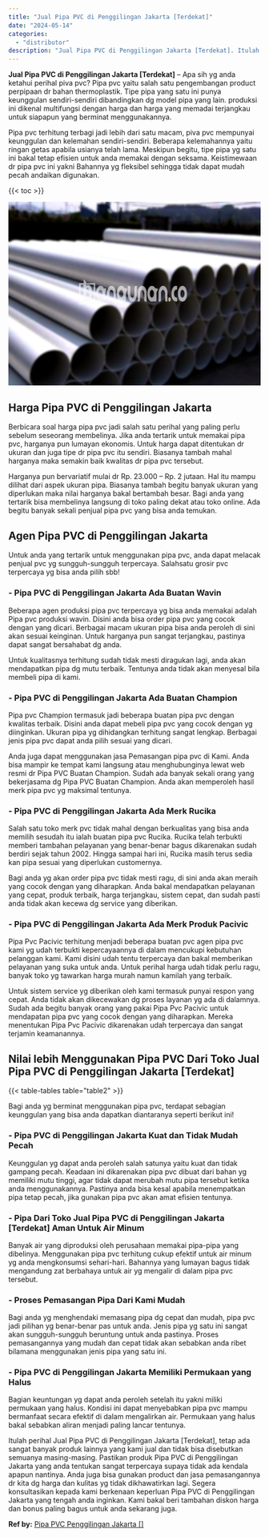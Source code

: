 ```yaml
---
title: "Jual Pipa PVC di Penggilingan Jakarta [Terdekat]"
date: "2024-05-14"
categories: 
  - "distributor"
description: "Jual Pipa PVC di Penggilingan Jakarta [Terdekat]. Itulah perihal Jual Pipa PVC di Penggilingan Jakarta [Terdekat], tetap ada sangat banyak produk lainnya y..."
---
```


**Jual Pipa PVC di Penggilingan Jakarta \[Terdekat\]** – Apa sih yg anda ketahui perihal piva pvc? Pipa pvc yaitu salah satu pengembangan product perpipaan dr bahan thermoplastik. Tipe pipa yang satu ini punya keunggulan sendiri-sendiri dibandingkan dg model pipa yang lain. produksi ini dikenal multifungsi dengan harga dan harga yang memadai terjangkau untuk siapapun yang berminat menggunakannya.

Pipa pvc terhitung terbagi jadi lebih dari satu macam, piva pvc mempunyai keunggulan dan kelemahan sendiri-sendiri. Beberapa kelemahannya yaitu ringan getas apabila usianya telah lama. Meskipun begitu, tipe pipa yg satu ini bakal tetap efisien untuk anda memakai dengan seksama. Keistimewaan dr pipa pvc ini yakni Bahannya yg fleksibel sehingga tidak dapat mudah pecah andaikan digunakan.

{{< toc >}}

![Jual Pipa PVC di Penggilingan Jakarta [Terdekat]](/images/jaul-pipa-pvc-06.png)

## Harga Pipa PVC di Penggilingan Jakarta

Berbicara soal harga pipa pvc jadi salah satu perihal yang paling perlu sebelum seseorang membelinya. Jika anda tertarik untuk memakai pipa pvc, harganya pun lumayan ekonomis. Untuk harga dapat ditentukan dr ukuran dan juga tipe dr pipa pvc itu sendiri. Biasanya tambah mahal harganya maka semakin baik kwalitas dr pipa pvc tersebut.

Harganya pun bervariatif mulai dr Rp. 23.000 – Rp. 2 jutaan. Hal itu mampu dilihat dari aspek ukuran pipa. Biasanya tambah begitu banyak ukuran yang diperlukan maka nilai harganya bakal bertambah besar. Bagi anda yang tertarik bisa membelinya langsung di toko paling dekat atau toko online. Ada begitu banyak sekali penjual pipa pvc yang bisa anda temukan.

## Agen Pipa PVC di Penggilingan Jakarta

Untuk anda yang tertarik untuk menggunakan pipa pvc, anda dapat melacak penjual pvc yg sungguh-sungguh terpercaya. Salahsatu grosir pvc terpercaya yg bisa anda pilih sbb!

### \- Pipa PVC di Penggilingan Jakarta Ada Buatan Wavin

Beberapa agen produksi pipa pvc terpercaya yg bisa anda memakai adalah Pipa pvc produksi wavin. Disini anda bisa order pipa pvc yang cocok dengan yang dicari. Berbagai macam ukuran pipa bisa anda peroleh di sini akan sesuai keinginan. Untuk harganya pun sangat terjangkau, pastinya dapat sangat bersahabat dg anda.

Untuk kualitasnya terhitung sudah tidak mesti diragukan lagi, anda akan mendapatkan pipa dg mutu terbaik. Tentunya anda tidak akan menyesal bila membeli pipa di kami.

### \- Pipa PVC di Penggilingan Jakarta Ada Buatan Champion

Pipa pvc Champion termasuk jadi beberapa buatan pipa pvc dengan kwalitas terbaik. Disini anda dapat mebeli pipa pvc yang cocok dengan yg diinginkan. Ukuran pipa yg dihidangkan terhitung sangat lengkap. Berbagai jenis pipa pvc dapat anda pilih sesuai yang dicari.

Anda juga dapat menggunakan jasa Pemasangan pipa pvc di Kami. Anda bisa mampir ke tempat kami langsung atau menghubunginya lewat web resmi dr Pipa PVC Buatan Champion. Sudah ada banyak sekali orang yang bekerjasama dg Pipa PVC Buatan Champion. Anda akan memperoleh hasil merk pipa pvc yg maksimal tentunya.

### \- Pipa PVC di Penggilingan Jakarta Ada Merk Rucika

Salah satu toko merk pvc tidak mahal dengan berkualitas yang bisa anda memilih sesudah itu ialah buatan pipa pvc Rucika. Rucika telah terbukti memberi tambahan pelayanan yang benar-benar bagus dikarenakan sudah berdiri sejak tahun 2002. Hingga sampai hari ini, Rucika masih terus sedia kan pipa sesuai yang diperlukan customernya.

Bagi anda yg akan order pipa pvc tidak mesti ragu, di sini anda akan meraih yang cocok dengan yang diharapkan. Anda bakal mendapatkan pelayanan yang cepat, produk terbaik, harga terjangkau, sistem cepat, dan sudah pasti anda tidak akan kecewa dg service yang diberikan.

### \- Pipa PVC di Penggilingan Jakarta Ada Merk Produk Pacivic

Pipa Pvc Pacivic terhitung menjadi beberapa buatan pvc agen pipa pvc kami yg udah terbukti kepercayaannya di dalam mencukupi kebutuhan pelanggan kami. Kami disini udah tentu terpercaya dan bakal memberikan pelayanan yang suka untuk anda. Untuk perihal harga udah tidak perlu ragu, banyak toko yg tawarkan harga murah namun kamilah yang terbaik.

Untuk sistem service yg diberikan oleh kami termasuk punyai respon yang cepat. Anda tidak akan dikecewakan dg proses layanan yg ada di dalamnya. Sudah ada begitu banyak orang yang pakai Pipa Pvc Pacivic untuk mendapatan pipa pvc yang cocok dengan yang diharapkan. Mereka menentukan Pipa Pvc Pacivic dikarenakan udah terpercaya dan sangat terjamin keamanannya.

## Nilai lebih Menggunakan Pipa PVC Dari Toko Jual Pipa PVC di Penggilingan Jakarta \[Terdekat\]

{{< table-tables table="table2" >}}

Bagi anda yg berminat menggunakan pipa pvc, terdapat sebagian keunggulan yang bisa anda dapatkan diantaranya seperti berikut ini!

### \- Pipa PVC di Penggilingan Jakarta Kuat dan Tidak Mudah Pecah

Keunggulan yg dapat anda peroleh salah satunya yaitu kuat dan tidak gampang pecah. Keadaan ini dikarenakan pipa pvc dibuat dari bahan yg memiliki mutu tinggi, agar tidak dapat merubah mutu pipa tersebut ketika anda menggunakannya. Pastinya anda bisa kesal apabila menempatkan pipa tetap pecah, jika gunakan pipa pvc akan amat efisien tentunya.

### \- Pipa Dari Toko Jual Pipa PVC di Penggilingan Jakarta \[Terdekat\] Aman Untuk Air Minum

Banyak air yang diproduksi oleh perusahaan memakai pipa-pipa yang dibelinya. Menggunakan pipa pvc terhitung cukup efektif untuk air minum yg anda mengkonsumsi sehari-hari. Bahannya yang lumayan bagus tidak mengandung zat berbahaya untuk air yg mengalir di dalam pipa pvc tersebut.

### \- Proses Pemasangan Pipa Dari Kami Mudah

Bagi anda yg menghendaki memasang pipa dg cepat dan mudah, pipa pvc jadi pilihan yg benar-benar pas untuk anda. Jenis pipa yg satu ini sangat akan sungguh-sungguh beruntung untuk anda pastinya. Proses pemasangannya yang mudah dan cepat tidak akan sebabkan anda ribet bilamana menggunakan jenis pipa yang satu ini.

### \- Pipa PVC di Penggilingan Jakarta Memiliki Permukaan yang Halus

Bagian keuntungan yg dapat anda peroleh setelah itu yakni miliki permukaan yang halus. Kondisi ini dapat menyebabkan pipa pvc mampu bermanfaat secara efektif di dalam mengalirkan air. Permukaan yang halus bakal sebabkan aliran menjadi paling lancar tentunya.

Itulah perihal Jual Pipa PVC di Penggilingan Jakarta \[Terdekat\], tetap ada sangat banyak produk lainnya yang kami jual dan tidak bisa disebutkan semuanya masing-masing. Pastikan produk Pipa PVC di Penggilingan Jakarta yang anda tentukan sangat terpercaya supaya tidak ada kendala apapun nantinya. Anda juga bisa gunakan product dan jasa pemasangannya dr kita dg harga dan kulitas yg tidak dikhawatirkan lagi. Segera konsultasikan kepada kami berkenaan keperluan Pipa PVC di Penggilingan Jakarta yang tengah anda inginkan. Kami bakal beri tambahan diskon harga dan bonus paling bagus untuk anda sekarang juga.

**Ref by:** [Pipa PVC Penggilingan Jakarta []](https://id.wikipedia.org/wiki/Pipa)
